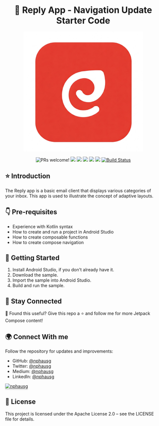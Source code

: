 <h1 align="center">
📌 Reply App - Navigation Update Starter Code
</h1>
<p align="center">
<a href="https://revolut.me/nphausg" target="_blank"><img src="docs/logo/logo.png" alt="nphausg" style="width: 386px !important;" ></a>
</p>
<p align="center">
<div align="center">
    <img src="https://img.shields.io/badge/PRs-welcome-brightgreen.svg" alt="PRs welcome!" />
    <img src="https://img.shields.io/badge/kotlin-v2.1.0-blue.svg">
    <img src="https://img.shields.io/badge/gradle-8.8.2-blueviolet.svg">
    <img src="https://img.shields.io/badge/API-21%2B-blue.svg?style=flat">
    <img src="https://img.shields.io/badge/License-Apache%202.0-success.svg">
    <img src="https://circleci.com/gh/twilio-labs/plugin-rtc.svg?style=svg">
    <a href="https://github.com/nphausg/compose.draggable-unlocker/actions/workflows/deploy.yml">
        <img alt="Build Status" src="https://github.com/nphausg/compose.draggable-unlocker/actions/workflows/deploy.yml/badge.svg"/>
    </a>
</div>

## ⭐ Introduction
The Reply app is a basic email client that displays various categories of your
inbox. This app is used to illustrate the concept of adaptive layouts.

## 👇 Pre-requisites

* Experience with Kotlin syntax
* How to create and run a project in Android Studio
* How to create composable functions
* How to create compose navigation

## 🎉 Getting Started

1. Install Android Studio, if you don't already have it.
2. Download the sample.
3. Import the sample into Android Studio.
4. Build and run the sample.

## 📢 Stay Connected
💬 Found this useful? Give this repo a ⭐ and follow me for more Jetpack Compose content!

## 🌍 Connect With me

Follow the repository for updates and improvements:
- GitHub: [@nphausg](https://github.com/nphausg/loomIn)
- Twitter: [@nphausg](https://x.com/nphausg)
- Medium: [@nphausg](https://medium.com/@nphausg)
- LinkedIn: [@nphausg](https://www.linkedin.com/in/nphausg)


<a href="https://revolut.me/nphausg" target="_blank"><img src="https://www.buymeacoffee.com/assets/img/custom_images/orange_img.png" alt="nphausg" style="height: 41px !important;width: 174px !important;box-shadow: 0px 3px 2px 0px rgba(190, 190, 190, 0.5) !important;-webkit-box-shadow: 0px 3px 2px 0px rgba(190, 190, 190, 0.5) !important;" ></a>

## 📜 License
This project is licensed under the Apache License 2.0 – see the LICENSE file for details.
